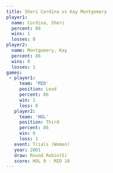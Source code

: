 ```yaml
---
title: Sheri Cordina vs Kay Montgomery
player1:               
  name: Cordina, Sheri 
  percent: 86          
  wins: 1              
  losses: 0            
player2:               
  name: Montgomery, Kay
  percent: 86          
  wins: 0              
  losses: 1            
games:
 - player1:        
     team: 'MID'   
     position: Lead
     percent: 86   
     win: 1        
     loss: 0       
   player2:         
     team: 'HOL'    
     position: Third
     percent: 86    
     win: 0         
     loss: 1        
   event: Trials (Women)
   year: 2001           
   draw: Round Robin(5) 
   score: HOL 9 - MID 10
---
```

